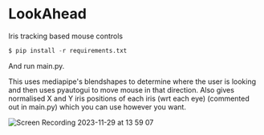 # LookAhead

Iris tracking based mouse controls

```py
$ pip install -r requirements.txt
```

And run main.py.


This uses mediapipe's blendshapes to determine where the user is looking and then uses pyautogui to move mouse in that direction.
Also gives normalised X and Y iris positions of each iris (wrt each eye) (commented out in main.py) which you can use however you want.

![Screen Recording 2023-11-29 at 13 59 07](https://github.com/ayaanjamil/LookAhead/assets/39400870/e3f66f5d-4170-40ca-8204-f529cf10f24a)
